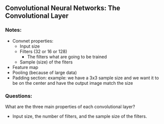 ## Convolutional Neural Networks: The Convolutional Layer

### Notes:

- Convnet properties:
  - Input size
  - Filters (32 or 16 or 128)
    - The filters what are going to be trained
  - Sample (size) of the fiters
- Feature map
- Pooling (because of large data)
- Padding section: example: we have a 3x3 sample size and we want it to be on the center and have the output image match the size

### Questions:

What are the three main properties of each convolutional layer?

- Input size, the number of filters, and the sample size of the filters.
